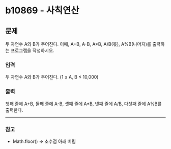 # b10869 - 사칙연산

## 문제

두 자연수 A와 B가 주어진다. 이때, A+B, A-B, A*B, A/B(몫), A%B(나머지)를 출력하는 프로그램을 작성하시오. 

### 입력
두 자연수 A와 B가 주어진다. (1 ≤ A, B ≤ 10,000)

### 출력
첫째 줄에 A+B, 둘째 줄에 A-B, 셋째 줄에 A*B, 넷째 줄에 A/B, 다섯째 줄에 A%B를 출력한다.

---

### 참고
- Math.floor() => 소수점 아래 버림
